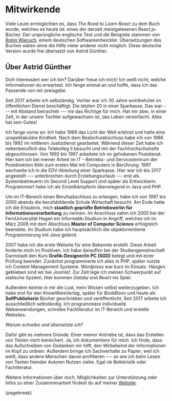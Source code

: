 # Mitwirkende

Viele Leute ermöglichten es, dass *The Road to Learn React* zu dem Buch wurde, welches es heute ist: eines der derzeit meistgelesenen React.js-Bücher. Der ursprüngliche englische Text und die Beispiele stammen von [Robin Wieruch](https://www.robinwieruch.de/), einem deutschen Softwareentwickler. Übersetzungen des Buches wären ohne die Hilfe vieler anderer nicht möglich. Diese deutsche Version wurde frei übersetzt von Astrid Günther.

## Über Astrid Günther

Dich interessiert wer ich bin? Darüber freue ich mich! Ich weiß nicht, welche Informationen du erwartest. Ich fange einmal an und hoffe, dass ich das Passende von mir preisgebe.

Seit 2017 arbeite ich selbständig. Vorher war ich 30 Jahre wohlbehütet im öffentlichen Dienst beschäftigt. Die letzten 20 in einer Sparkasse. Das war --- mit Abstand betrachtet --- nie das Richtige für mich. Hat mir aber, in einer Zeit, in der unsere Tochter aufgewachsen ist, das Leben vereinfacht. Alles hat sein Gutes!

Ich fange vorne an: Ich habe 1969 das Licht der Welt erblickt und hatte eine unspektakuläre Kindheit. Nach dem Realschulabschluss habe ich von 1986 bis 1992 im mittleren Justizdienst gearbeitet. Während dieser Zeit habe ich nebenberuflich das Telekolleg II besucht und mit der Fachhochschulreife abgeschlossen. Von 1992 bis 1997 arbeitete ich im gehobenen Postdienst. Hier kam ich bei meiner Arbeit im IT – Betriebs- und Servicezentrum der Postdirektion Köln zum ersten Mal mit Computern in Berührung. 1997 wechselte ich in die EDV-Abteilung einer Sparkasse. Hier war ich bis 2017 angestellt --- unterbrochen durch Erziehungsurlaub --- erst als Systembetreuerin im Second Level Support und später als Entwicklerin. Programmiert habe ich als Einzelkämpferin überwiegend in Java und PHP.

Um im IT-Bereich einen Berufsabschluss zu erlangen, habe ich von 1997 bis 2000 abends die berufsbildende Schule Wirtschaft besucht. Am Ende hatte ich die Erlaubnis, mich __staatlich geprüfte Betriebswirtin für Informationsverarbeitung__ zu nennen. Im Anschluss nahm ich 2000 bei der FernUniversität Hagen ein Informatik-Studium in Angriff, welches ich im März 2006 mit dem Abschluss __Master of Computer Science__ erfolgreich beendete. Im Studium habe ich hauptsächlich die objektorientierte Programmierung mit *Java* gelernt.

2007 habe ich die erste Website für eine Bekannte erstellt. Diese Arbeit forderte mich im Positiven. Ich habe daraufhin bei der Studiengemeinschaft Darmstadt den Kurs __Grafik-Designer/in PC (SGD)__ belegt und mit einer Prüfung beendet. Zunächst programmierte ich alles in PHP, später nutzte ich Content Management Systeme. *Wordpress* war kurz im Einsatz. Hängen geblieben sind wir bei *Joomla!*. Zur Zeit lege ich meinen Schwerpunkt auf statische System. Hier kommen *Gatsby* und *React* ins Spiel.

 Außerdem keimte in mir die Lust, mein Wissen selbst weiterzugeben. Ich habe erst für den *KnowWareVerlag*, später für *BookBoon* und heute als __SelfPublisherin__ Bücher geschrieben und veröffentlicht. Seit 2017 arbeite ich ausschließlich selbständig. Ich programmiere individuelle Webanwendungen, schreibe Fachliteratur im IT-Bereich und erstelle Websites.

*Warum schreibe und übersetzte ich?*

 Dafür gibt es mehrere Gründe. Einer meiner Antriebe ist, dass das Erstellen von Texten mich bereichert. Ja, ich dokumentiere für mich. Ich finde, dass das Aufschreiben von Gedanken mir hilft, den Wirbelwind der Informationen im Kopf zu ordnen. Außerdem bringe ich Sachverhalte zu Papier, weil ich weiß, dass andere Menschen davon profitieren --- so wie ich beim Lesen von Texten fremder Autoren Nutzen ziehe. Egal ob Belletristik oder Fachliteratur.

Weitere Informationen über mich, Möglichkeiten zur Unterstützung oder Infos zu einer Zusammenarbeit findest du auf meiner [Website](https://www.astrid-guenther.de).

{pagebreak}
